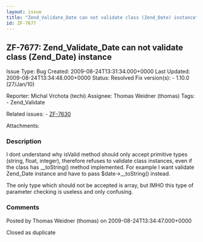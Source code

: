 ```yaml
---
layout: issue
title: "Zend_Validate_Date can not validate class (Zend_Date) instance"
id: ZF-7677
---
```


ZF-7677: Zend\_Validate\_Date can not validate class (Zend\_Date) instance
--------------------------------------------------------------------------

 Issue Type: Bug Created: 2009-08-24T13:31:34.000+0000 Last Updated: 2009-08-24T13:34:48.000+0000 Status: Resolved Fix version(s): - 1.10.0 (27/Jan/10)
 
 Reporter:  Michal Vrchota (techi)  Assignee:  Thomas Weidner (thomas)  Tags: - Zend\_Validate
 
 Related issues: - [ZF-7630](/issues/browse/ZF-7630)
 
 Attachments: 
### Description

I dont understand why isValid method should only accept primitive types (string, float, integer), therefore refuses to validate class instances, even if the class has \_\_toString() method implemented. For example I want validate Zend\_Date instance and have to pass $date->\_\_toString() instead.

The only type which should not be accepted is array, but IMHO this type of parameter checking is useless and only confusing.

 

 

### Comments

Posted by Thomas Weidner (thomas) on 2009-08-24T13:34:47.000+0000

Closed as duplicate

 

 